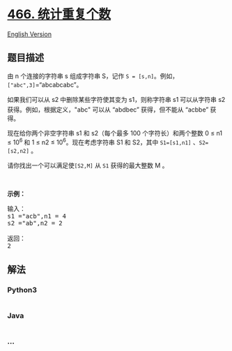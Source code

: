 # [466. 统计重复个数](https://leetcode-cn.com/problems/count-the-repetitions)

[English Version](https://cdn.jsdelivr.net/gh/doocs/leetcode@main/solution/0400-0499/0466.Count%20The%20Repetitions/README_EN.md)

## 题目描述

<!-- 这里写题目描述 -->

<p>由 n 个连接的字符串 s 组成字符串 S，记作&nbsp;<code>S = [s,n]</code>。例如，<code>[&quot;abc&quot;,3]</code>=&ldquo;abcabcabc&rdquo;。</p>

<p>如果我们可以从 s2<sub>&nbsp;</sub>中删除某些字符使其变为 s1，则称字符串 s1<sub>&nbsp;</sub>可以从字符串 s2 获得。例如，根据定义，&quot;abc&quot; 可以从 &ldquo;abdbec&rdquo; 获得，但不能从 &ldquo;acbbe&rdquo; 获得。</p>

<p>现在给你两个非空字符串 s1&nbsp;和 s2（每个最多 100 个字符长）和两个整数 0 &le; n1 &le; 10<sup>6&nbsp;</sup>和 1 &le; n2 &le; 10<sup>6</sup>。现在考虑字符串 S1 和 S2，其中 <code>S1=[s1,n1]</code>&nbsp;、<code>S2=[s2,n2]</code> 。</p>

<p>请你找出一个可以满足使<code>[S2,M]</code> 从 <code>S1</code>&nbsp;获得的最大整数 M 。</p>

<p>&nbsp;</p>

<p><strong>示例：</strong></p>

<pre>输入：
s1 =&quot;acb&quot;,n1 = 4
s2 =&quot;ab&quot;,n2 = 2

返回：
2
</pre>


## 解法

<!-- 这里可写通用的实现逻辑 -->

<!-- tabs:start -->

### **Python3**

<!-- 这里可写当前语言的特殊实现逻辑 -->

```python

```

### **Java**

<!-- 这里可写当前语言的特殊实现逻辑 -->

```java

```

### **...**

```

```

<!-- tabs:end -->
